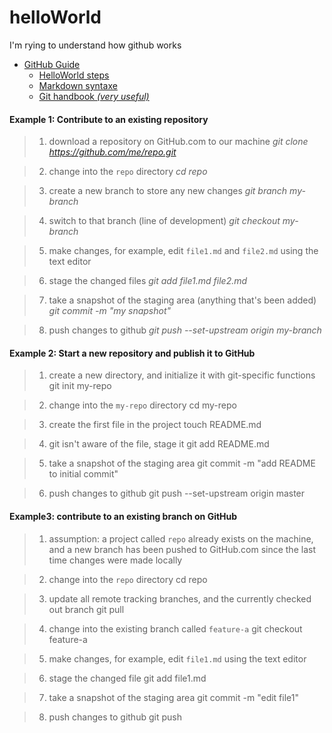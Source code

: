 # helloWorld
I'm rying to understand how github works
* [GitHub Guide](https://guides.github.com/)
	* [HelloWorld steps](https://guides.github.com/activities/hello-world/)
	* [Markdown syntaxe](https://guides.github.com/features/mastering-markdown/)
	* [Git handbook *(very useful)*](https://guides.github.com/introduction/git-handbook/)
	
	
#### Example 1: Contribute to an existing repository
>1. download a repository on GitHub.com to our machine
	*git clone https://github.com/me/repo.git*

>2. change into the `repo` directory
	*cd repo*

>3. create a new branch to store any new changes
	*git branch my-branch*

>4. switch to that branch (line of development)
	*git checkout my-branch*

>5. make changes, for example, edit `file1.md` and `file2.md` using the text editor

>6. stage the changed files
*git add file1.md file2.md*

>7. take a snapshot of the staging area (anything that's been added)
*git commit -m "my snapshot"*

>8. push changes to github
*git push --set-upstream origin my-branch*

#### Example 2: Start a new repository and publish it to GitHub

>1. create a new directory, and initialize it with git-specific functions
git init my-repo

>2. change into the `my-repo` directory
cd my-repo

>3. create the first file in the project
touch README.md

>4. git isn't aware of the file, stage it
git add README.md

>5. take a snapshot of the staging area
git commit -m "add README to initial commit"

>6. push changes to github
git push --set-upstream origin master

#### Example3: contribute to an existing branch on GitHub
>1. assumption: a project called `repo` already exists on the machine, and a new branch has been pushed to GitHub.com since the last time changes were made locally

>2. change into the `repo` directory
cd repo

>3. update all remote tracking branches, and the currently checked out branch
git pull

>4. change into the existing branch called `feature-a`
git checkout feature-a

>5. make changes, for example, edit `file1.md` using the text editor

>6. stage the changed file
git add file1.md

>7. take a snapshot of the staging area
git commit -m "edit file1"

>8. push changes to github
git push